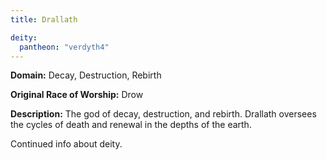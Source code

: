 ```yaml
---
title: Drallath

deity: 
  pantheon: "verdyth4"
---
```


**Domain:** Decay, Destruction, Rebirth

**Original Race of Worship:** Drow

**Description:** The god of decay, destruction, and rebirth. Drallath oversees the cycles of death and renewal in the depths of the earth.

<!--more-->

<div class="todo">Continued info about deity.</div>